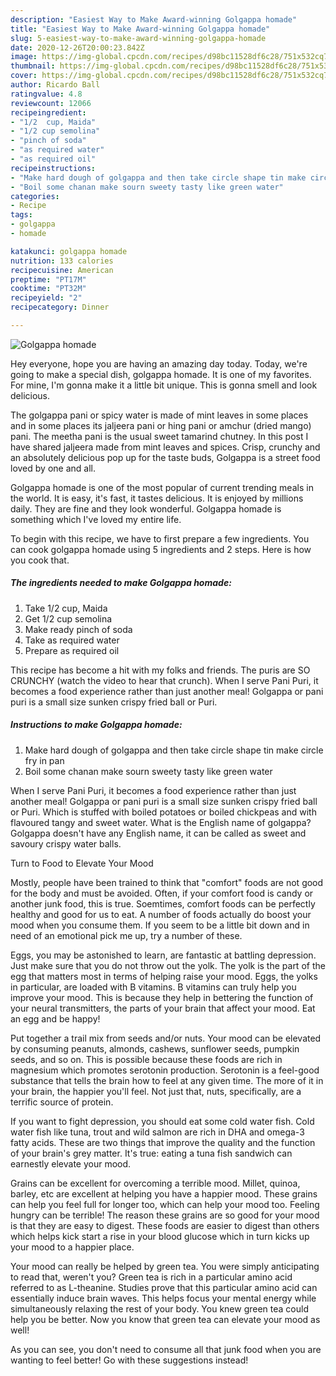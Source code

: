 ```yaml
---
description: "Easiest Way to Make Award-winning Golgappa homade"
title: "Easiest Way to Make Award-winning Golgappa homade"
slug: 5-easiest-way-to-make-award-winning-golgappa-homade
date: 2020-12-26T20:00:23.842Z
image: https://img-global.cpcdn.com/recipes/d98bc11528df6c28/751x532cq70/golgappa-homade-recipe-main-photo.jpg
thumbnail: https://img-global.cpcdn.com/recipes/d98bc11528df6c28/751x532cq70/golgappa-homade-recipe-main-photo.jpg
cover: https://img-global.cpcdn.com/recipes/d98bc11528df6c28/751x532cq70/golgappa-homade-recipe-main-photo.jpg
author: Ricardo Ball
ratingvalue: 4.8
reviewcount: 12066
recipeingredient:
- "1/2  cup, Maida"
- "1/2 cup semolina"
- "pinch of soda"
- "as required water"
- "as required oil"
recipeinstructions:
- "Make hard dough of golgappa and then take circle shape tin make circle fry in pan"
- "Boil some chanan make sourn sweety tasty like green water"
categories:
- Recipe
tags:
- golgappa
- homade

katakunci: golgappa homade 
nutrition: 133 calories
recipecuisine: American
preptime: "PT17M"
cooktime: "PT32M"
recipeyield: "2"
recipecategory: Dinner

---
```



![Golgappa homade](https://img-global.cpcdn.com/recipes/d98bc11528df6c28/751x532cq70/golgappa-homade-recipe-main-photo.jpg)

Hey everyone, hope you are having an amazing day today. Today, we're going to make a special dish, golgappa homade. It is one of my favorites. For mine, I'm gonna make it a little bit unique. This is gonna smell and look delicious.

The golgappa pani or spicy water is made of mint leaves in some places and in some places its jaljeera pani or hing pani or amchur (dried mango) pani. The meetha pani is the usual sweet tamarind chutney. In this post I have shared jaljeera made from mint leaves and spices. Crisp, crunchy and an absolutely delicious pop up for the taste buds, Golgappa is a street food loved by one and all.

Golgappa homade is one of the most popular of current trending meals in the world. It is easy, it's fast, it tastes delicious. It is enjoyed by millions daily. They are fine and they look wonderful. Golgappa homade is something which I've loved my entire life.


To begin with this recipe, we have to first prepare a few ingredients. You can cook golgappa homade using 5 ingredients and 2 steps. Here is how you cook that.

<!--inarticleads1-->

##### The ingredients needed to make Golgappa homade:

1. Take 1/2  cup, Maida
1. Get 1/2 cup semolina
1. Make ready pinch of soda
1. Take as required water
1. Prepare as required oil


This recipe has become a hit with my folks and friends. The puris are SO CRUNCHY (watch the video to hear that crunch). When I serve Pani Puri, it becomes a food experience rather than just another meal! Golgappa or pani puri is a small size sunken crispy fried ball or Puri. 

<!--inarticleads2-->

##### Instructions to make Golgappa homade:

1. Make hard dough of golgappa and then take circle shape tin make circle fry in pan
1. Boil some chanan make sourn sweety tasty like green water


When I serve Pani Puri, it becomes a food experience rather than just another meal! Golgappa or pani puri is a small size sunken crispy fried ball or Puri. Which is stuffed with boiled potatoes or boiled chickpeas and with flavoured tangy and sweet water. What is the English name of golgappa? Golgappa doesn&#39;t have any English name, it can be called as sweet and savoury crispy water balls. 

Turn to Food to Elevate Your Mood


Mostly, people have been trained to think that "comfort" foods are not good for the body and must be avoided. Often, if your comfort food is candy or another junk food, this is true. Soemtimes, comfort foods can be perfectly healthy and good for us to eat. A number of foods actually do boost your mood when you consume them. If you seem to be a little bit down and in need of an emotional pick me up, try a number of these.

Eggs, you may be astonished to learn, are fantastic at battling depression. Just make sure that you do not throw out the yolk. The yolk is the part of the egg that matters most in terms of helping raise your mood. Eggs, the yolks in particular, are loaded with B vitamins. B vitamins can truly help you improve your mood. This is because they help in bettering the function of your neural transmitters, the parts of your brain that affect your mood. Eat an egg and be happy!

Put together a trail mix from seeds and/or nuts. Your mood can be elevated by consuming peanuts, almonds, cashews, sunflower seeds, pumpkin seeds, and so on. This is possible because these foods are rich in magnesium which promotes serotonin production. Serotonin is a feel-good substance that tells the brain how to feel at any given time. The more of it in your brain, the happier you'll feel. Not just that, nuts, specifically, are a terrific source of protein.

If you want to fight depression, you should eat some cold water fish. Cold water fish like tuna, trout and wild salmon are rich in DHA and omega-3 fatty acids. These are two things that improve the quality and the function of your brain's grey matter. It's true: eating a tuna fish sandwich can earnestly elevate your mood. 

Grains can be excellent for overcoming a terrible mood. Millet, quinoa, barley, etc are excellent at helping you have a happier mood. These grains can help you feel full for longer too, which can help your mood too. Feeling hungry can be terrible! The reason these grains are so good for your mood is that they are easy to digest. These foods are easier to digest than others which helps kick start a rise in your blood glucose which in turn kicks up your mood to a happier place.

Your mood can really be helped by green tea. You were simply anticipating to read that, weren't you? Green tea is rich in a particular amino acid referred to as L-theanine. Studies prove that this particular amino acid can essentially induce brain waves. This helps focus your mental energy while simultaneously relaxing the rest of your body. You knew green tea could help you be better. Now you know that green tea can elevate your mood as well!

As you can see, you don't need to consume all that junk food when you are wanting to feel better! Go  with  these suggestions  instead!

